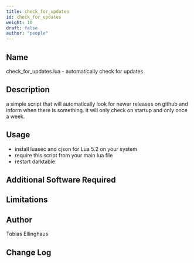 ```yaml
---
title: check_for_updates
id: check_for_updates
weight: 10
draft: false
author: "people"
---
```


## Name

check_for_updates.lua - automatically check for updates

## Description

a simple script that will automatically look for newer releases on github and inform
when there is something. it will only check on startup and only once a week.

## Usage

* install luasec and cjson for Lua 5.2 on your system
* require this script from your main lua file
* restart darktable

## Additional Software Required


## Limitations


## Author

Tobias Ellinghaus

## Change Log
